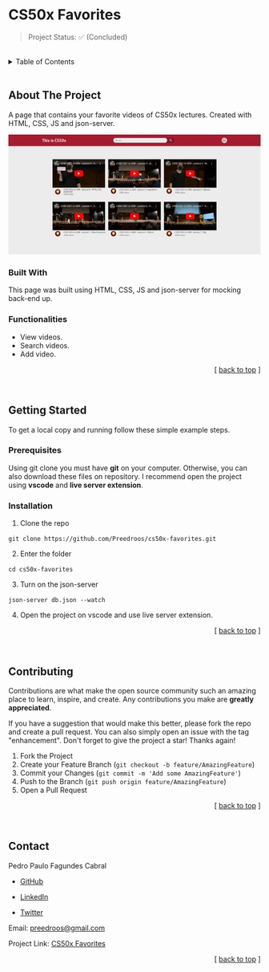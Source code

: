 <a id="readme-top"></a>

# **CS50x Favorites**

<!-- PROJECT STATUS -->

> Project Status: ✅ (Concluded)

<br />

<!-- TABLE OF CONTENTS -->

<details>
  <summary>Table of Contents</summary>
  <ol>
    <li>
      <a href="#about-the-project">About The Project</a>
      <ul>
        <li><a href="#built-with">Built With</a></li>
        <li><a href="#functionalities">Functionalities</a></li>
      </ul>
    </li>
    <li>
      <a href="#getting-started">Getting Started</a>
      <ul>
        <li><a href="#prerequisites">Prerequisites</a></li>
        <li><a href="#installation">Installation</a></li>
      </ul>
    </li>
    <li><a href="#contributing">Contributing</a></li>
    <li><a href="#contact">Contact</a></li>
  </ol>
</details>

<br />

<!-- ABOUT THE PROJECT -->

## **About The Project**

A page that contains your favorite videos of CS50x lectures. Created with HTML, CSS, JS and json-server.

<div align="center">

![Project Preview](images/preview.jpg)

</div>

<!-- BUILT WITH -->

### **Built With**

This page was built using HTML, CSS, JS and json-server for mocking back-end up.

<!-- FUNCTIONALITIES -->

### **Functionalities**

* View videos.
* Search videos.
* Add video.

<p align="right">[ <a href="#readme-top">back to top</a> ]</p>

<br />

<!-- GETTING STARTED -->

## **Getting Started**

To get a local copy and running follow these simple example steps.

### **Prerequisites**

Using git clone you must have **git** on your computer. Otherwise, you can also download these files on repository. I recommend open the project using **vscode** and **live server extension**.

### **Installation**

1. Clone the repo

```
git clone https://github.com/Preedroos/cs50x-favorites.git
```

2. Enter the folder

```
cd cs50x-favorites
```

3. Turn on the json-server

```
json-server db.json --watch
```

4. Open the project on vscode and use live server extension.

<p align="right">[ <a href="#readme-top">back to top</a> ]</p>

<br />

<!-- CONTRIBUTING -->

## **Contributing**

Contributions are what make the open source community such an amazing place to learn, inspire, and create. Any contributions you make are **greatly appreciated**.

If you have a suggestion that would make this better, please fork the repo and create a pull request. You can also simply open an issue with the tag "enhancement".
Don't forget to give the project a star! Thanks again!

1. Fork the Project
2. Create your Feature Branch (`git checkout -b feature/AmazingFeature`)
3. Commit your Changes (`git commit -m 'Add some AmazingFeature'`)
4. Push to the Branch (`git push origin feature/AmazingFeature`)
5. Open a Pull Request

<p align="right">[ <a href="#readme-top">back to top</a> ]</p>

<br />

<!-- CONTACT -->

## **Contact**

Pedro Paulo Fagundes Cabral

- [GitHub](https://github.com/Preedroos)

- [LinkedIn](https://www.linkedin.com/in/pedropfcabral/)

- [Twitter](https://twitter.com/preedroos)

Email: preedroos@gmail.com

Project Link: [CS50x Favorites](https://github.com/Preedros/cs50x-favorites)

<p align="right">[ <a href="#readme-top">back to top</a> ]</p>
